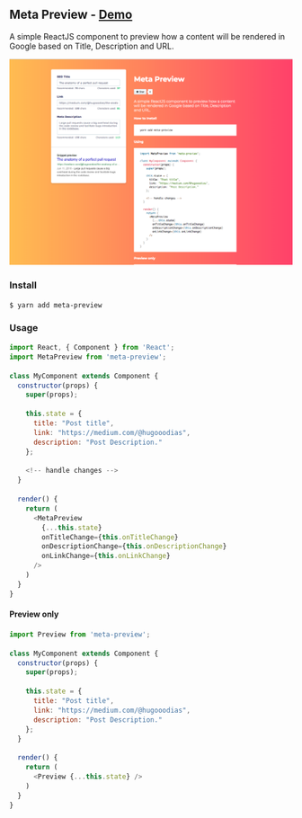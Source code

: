 ## Meta Preview  - [Demo](https://hugodias.github.io/meta-preview/)

A simple ReactJS component to preview how a content will be rendered in Google based on Title, Description and URL.


![Screenshot](https://raw.githubusercontent.com/hugodias/meta-preview/master/public/screenshot.png)

### Install

```console
$ yarn add meta-preview
```

### Usage
```js
import React, { Component } from 'React';
import MetaPreview from 'meta-preview';

class MyComponent extends Component {
  constructor(props) {
    super(props);
      
    this.state = {
      title: "Post title",
      link: "https://medium.com/@hugooodias",
      description: "Post Description."
    };

    <!-- handle changes -->
  }

  render() {
    return (
      <MetaPreview
        {...this.state}
        onTitleChange={this.onTitleChange}
        onDescriptionChange={this.onDescriptionChange}
        onLinkChange={this.onLinkChange}
      />
    )
  }
}
```

#### Preview only
```js
import Preview from 'meta-preview';

class MyComponent extends Component {
  constructor(props) {
    super(props);
      
    this.state = {
      title: "Post title",
      link: "https://medium.com/@hugooodias",
      description: "Post Description."
    };
  }

  render() {
    return (
      <Preview {...this.state} />
    )
  }
}  
```
